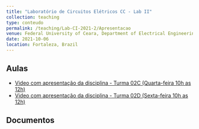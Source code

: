 ```yaml
---
title: "Laboratório de Circuitos Elétricos CC - Lab II"
collection: teaching
type: conteudo
permalink: /teaching/Lab-CI-2021-2/Apresentacao
venue: Federal University of Ceara, Department of Electrical Engineering
date: 2021-10-06
location: Fortaleza, Brazil
---
```


## Aulas
- [Video com apresentação da disciplina - Turma 02C (Quarta-feira 10h as 12h)]()
- [Video com apresentação da disciplina - Turma 02D (Sexta-feira 10h as 12h)]()

## Documentos
